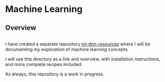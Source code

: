 # Machine Learning

## Overview

```{tableofcontents}
```

I have created a separate repository [ml-dnn-resources](https://github.com/fjebaker/ml-dnn-resources) where I will be documenting my exploration of machine learning concepts.

I will use this directory as a link and overview, with installation instructions, and more complete recipes included. 

As always, this repository is a work in progress.


